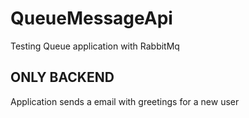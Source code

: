 # QueueMessageApi
Testing Queue application with RabbitMq

<h2>ONLY BACKEND</h2>

Application sends a email with greetings for a new user 
